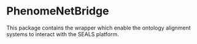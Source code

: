 # PhenomeNetBridge
This package contains the wrapper which enable the ontology alignment systems to interact with the SEALS platform.
